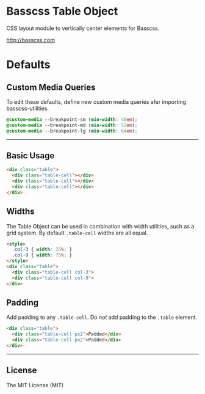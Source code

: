 # Basscss Table Object
CSS layout module to vertically center elements for Basscss.

http://basscss.com

# Defaults

## Custom Media Queries
To edit these defaults, define new custom media queries afer importing basscss-utilities.

```css
@custom-media --breakpoint-sm (min-width: 40em);
@custom-media --breakpoint-md (min-width: 52em);
@custom-media --breakpoint-lg (min-width: 64em);
```

---


## Basic Usage

``` html
<div class="table">
  <div class="table-cell"></div>
  <div class="table-cell"></div>
  <div class="table-cell"></div>
</div>
```

## Widths
The Table Object can be used in combination with width utilities, such as a grid system.
By default `.table-cell` widths are all equal.

``` html
<style>
  .col-3 { width: 25%; }
  .col-9 { width: 75%; }
</style>
<div class="table">
  <div class="table-cell col-3">
  <div class="table-cell col-9">
</div>
```

## Padding
Add padding to any `.table-cell`. Do *not* add padding to the `.table` element.

``` html
<div class="table">
  <div class="table-cell px2">Padded</div>
  <div class="table-cell px2">Padded</div>
</div>
```

---

## License
The MIT License (MIT)

